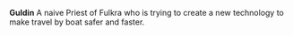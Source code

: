 **Guldin**
A naive Priest of Fulkra who is trying to create a new technology to make travel by boat safer and faster.